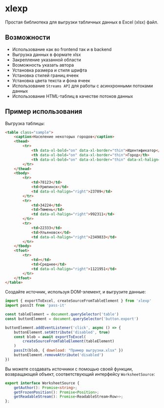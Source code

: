 # xlexp

Простая библиотека для выгрузки табличных данных в Excel (xlsx) файл.

## Возможности

- Использование как во frontend так и в backend
- Выгрузка данных в формате xlsx
- Закрепление указанной области
- Возможность указать автора
- Установка размера и стиля шрифта
- Установка стилей границ ячеек
- Установка цвета текста и фона ячеек
- Использование `Streams API` для работы с асинхронными потоками данных
- Использование HTML-таблиц в качестве потоков данных

## Пример использования

Выгрузка таблицы:

```html
<table class="sample">
    <caption>Население некоторых городов</caption>
    <thead>
        <tr>
            <th data-xl-bold="on" data-xl-border="thin">Идентификатор</th>
            <th data-xl-bold="on" data-xl-border="thin">Город</th>
            <th data-xl-bold="on" data-xl-border="thin" data-xl-halign="right">Население</th>
        </tr>
    </thead>
    <tbody>
        <tr>
            <td>78123</td>
            <td>Урюпинск</td>
            <td data-xl-halign="right">23709</td>
        </tr>
        <tr>
            <td>34224</td>
            <td>Тюмень</td>
            <td data-xl-halign="right">992311</td>
        </tr>
        <tr>
            <td>22333</td>
            <td>Ульяновск</td>
            <td data-xl-halign="right">2349833</td>
        </tr>
    </tbody>
    <tfoot>
        <tr>
            <td></td>
            <td>Среднее</td>
            <td data-xl-halign="right">1121951</td>
        </tr>
    </tfoot>
</table>
```

Создайте источник, используя DOM-элемент, и выгрузите данные:


```js
import { exportToExcel, createSourceFromTableElement } from 'xlexp'
import passIt from 'pass-it'

const tableElement = document.querySelector('table')
const buttonElement = document.querySelector('button.export')

buttonElement.addEventListener('click', async () => {
    buttonElement.setAttribute('disabled', true)
    const blob = await exportToExcel(
        createSourceFromTableElement(tableElement)
    )
    passIt(blob, { download: "Пример выгрузки.xlsx" })
    buttonElement.removeAttribute('disabled')
})
```

Вы можете создавать источники с помощью своей функции, возвращающей объект,
соответствующий интерфейсу `WorksheetSource`:

```ts
export interface WorksheetSource {
    getAuthor(): Promise<string>;
    getFrozenPosition(): Promise<Position>;
    getReadableStream(): Promise<ReadableStream<Row>>;
};
```

